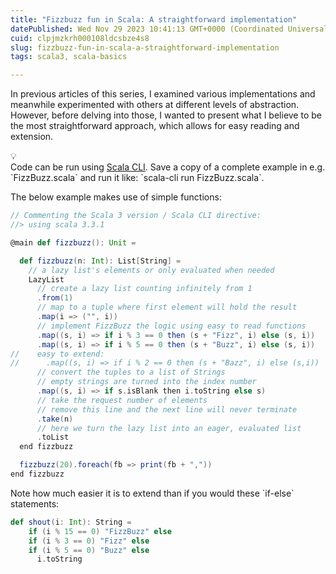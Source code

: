 ```yaml
---
title: "Fizzbuzz fun in Scala: A straightforward implementation"
datePublished: Wed Nov 29 2023 10:41:13 GMT+0000 (Coordinated Universal Time)
cuid: clpjmzkrh000108ldcsbze4s8
slug: fizzbuzz-fun-in-scala-a-straightforward-implementation
tags: scala3, scala-basics

---
```


In previous articles of this series, I examined various implementations and meanwhile experimented with others at different levels of abstraction. However, before delving into those, I wanted to present what I believe to be the most straightforward approach, which allows for easy reading and extension.

<div data-node-type="callout">
<div data-node-type="callout-emoji">💡</div>
<div data-node-type="callout-text">Code can be run using <a target="_blank" rel="noopener noreferrer nofollow" href="" style="pointer-events: none">Scala CLI</a>. Save a copy of a complete example in e.g. `FizzBuzz.scala` and run it like: `scala-cli run FizzBuzz.scala`.</div>
</div>

The below example makes use of simple functions:

```scala
// Commenting the Scala 3 version / Scala CLI directive:
//> using scala 3.3.1

@main def fizzbuzz(): Unit =

  def fizzbuzz(n: Int): List[String] =
    // a lazy list's elements or only evaluated when needed
    LazyList
      // create a lazy list counting infinitely from 1
      .from(1)
      // map to a tuple where first element will hold the result
      .map(i => ("", i))
      // implement FizzBuzz the logic using easy to read functions
      .map((s, i) => if i % 3 == 0 then (s + "Fizz", i) else (s, i))
      .map((s, i) => if i % 5 == 0 then (s + "Buzz", i) else (s, i))
//    easy to extend:
//      .map((s, i) => if i % 2 == 0 then (s + "Bazz", i) else (s,i))
      // convert the tuples to a list of Strings
      // empty strings are turned into the index number
      .map((s, i) => if s.isBlank then i.toString else s)
      // take the request number of elements
      // remove this line and the next line will never terminate
      .take(n)
      // here we turn the lazy list into an eager, evaluated list
      .toList
  end fizzbuzz

  fizzbuzz(20).foreach(fb => print(fb + ","))
end fizzbuzz
```

Note how much easier it is to extend than if you would these \`if-else\` statements:

```scala
def shout(i: Int): String =
    if (i % 15 == 0) "FizzBuzz" else
    if (i % 3 == 0) "Fizz" else
    if (i % 5 == 0) "Buzz" else
      i.toString
```